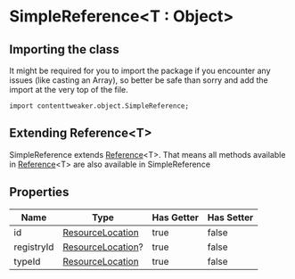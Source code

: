 # SimpleReference&LT;T : Object&GT;

## Importing the class

It might be required for you to import the package if you encounter any issues (like casting an Array), so better be safe than sorry and add the import at the very top of the file.
```zenscript
import contenttweaker.object.SimpleReference;
```


## Extending Reference&lt;T&gt;

SimpleReference extends [Reference](/mods/contenttweaker/object/Reference)&lt;T&gt;. That means all methods available in [Reference](/mods/contenttweaker/object/Reference)&lt;T&gt; are also available in SimpleReference

## Properties

|    Name    |                                Type                                 | Has Getter | Has Setter |
|------------|---------------------------------------------------------------------|------------|------------|
| id         | [ResourceLocation](/mods/contenttweaker/resource/ResourceLocation)  | true       | false      |
| registryId | [ResourceLocation](/mods/contenttweaker/resource/ResourceLocation)? | true       | false      |
| typeId     | [ResourceLocation](/mods/contenttweaker/resource/ResourceLocation)  | true       | false      |

